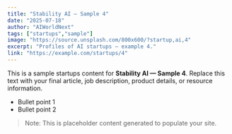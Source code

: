 ```yaml
---
title: "Stability AI — Sample 4"
date: "2025-07-18"
author: "AIWorldNext"
tags: ["startups","sample"]
image: "https://source.unsplash.com/800x600/?startup,ai,4"
excerpt: "Profiles of AI startups — example 4."
link: "https://example.com/startups/4"
---
```


This is a sample startups content for **Stability AI — Sample 4**. Replace this text with your final article, job description, product details, or resource information.

- Bullet point 1
- Bullet point 2

> Note: This is placeholder content generated to populate your site.

